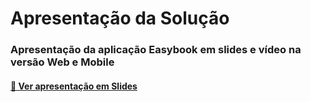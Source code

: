 # Apresentação da Solução

### Apresentação da aplicação Easybook em slides e vídeo na versão Web e Mobile

#### [📄 Ver apresentação em Slides](./slides.pdf)



